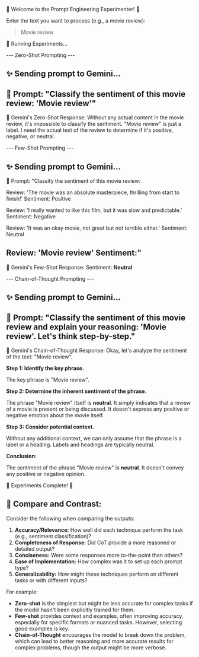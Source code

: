 🚀 Welcome to the Prompt Engineering Experimenter! 🚀

Enter the text you want to process (e.g., a movie review):
> Movie review

🔬 Running Experiments...

--- Zero-Shot Prompting ---

✨ Sending prompt to Gemini...
------------------------------------
📜 Prompt: "Classify the sentiment of this movie review: 'Movie review'"
------------------------------------
💬 Gemini's Zero-Shot Response:
Without any actual content in the movie review, it's impossible to classify the sentiment. "Movie review" is just a label. I need the actual text of the review to determine if it's positive, negative, or neutral.

--- Few-Shot Prompting ---

✨ Sending prompt to Gemini...
------------------------------------
📜 Prompt: "Classify the sentiment of this movie review:

Review: 'The movie was an absolute masterpiece, thrilling from start to finish!'
Sentiment: Positive

Review: 'I really wanted to like this film, but it was slow and predictable.'
Sentiment: Negative

Review: 'It was an okay movie, not great but not terrible either.'
Sentiment: Neutral

Review: 'Movie review'
Sentiment:"
------------------------------------

💬 Gemini's Few-Shot Response:
Sentiment: **Neutral**

--- Chain-of-Thought Prompting ---

✨ Sending prompt to Gemini...
------------------------------------
📜 Prompt: "Classify the sentiment of this movie review and explain your reasoning: 'Movie review'. Let's think step-by-step."
------------------------------------

💬 Gemini's Chain-of-Thought Response:
Okay, let's analyze the sentiment of the text: "Movie review".

**Step 1: Identify the key phrase.**

The key phrase is "Movie review".

**Step 2: Determine the inherent sentiment of the phrase.**

The phrase "Movie review" itself is **neutral**. It simply indicates that a review of a movie is present or being discussed. It doesn't express any positive or negative emotion about the movie itself.

**Step 3: Consider potential context.**

Without any additional context, we can only assume that the phrase is a label or a heading. Labels and headings are typically neutral.

**Conclusion:**

The sentiment of the phrase "Movie review" is **neutral**. It doesn't convey any positive or negative opinion.

🎉 Experiments Complete! 🎉

🤔 Compare and Contrast:
-------------------------
Consider the following when comparing the outputs:
1.  **Accuracy/Relevance:** How well did each technique perform the task (e.g., sentiment classification)?
2.  **Completeness of Response:** Did CoT provide a more reasoned or detailed output?
3.  **Conciseness:** Were some responses more to-the-point than others?
4.  **Ease of Implementation:** How complex was it to set up each prompt type?
5.  **Generalizability:** How might these techniques perform on different tasks or with different inputs?

For example:
-   **Zero-shot** is the simplest but might be less accurate for complex tasks if the model hasn't been explicitly trained for them.
-   **Few-shot** provides context and examples, often improving accuracy, especially for specific formats or nuanced tasks. However, selecting good examples is key.
-   **Chain-of-Thought** encourages the model to break down the problem, which can lead to better reasoning and more accurate results for complex problems, though the output might be more verbose.
